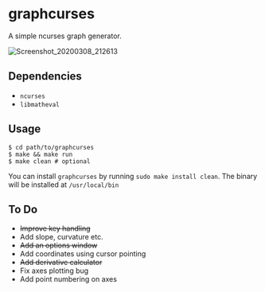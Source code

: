 # graphcurses

A simple ncurses graph generator.

![Screenshot_20200308_212613](https://user-images.githubusercontent.com/54286563/76169715-b3994d80-6183-11ea-97e0-4003239ecfe3.png)

## Dependencies

* `ncurses` 
* `libmatheval`

## Usage

```shell
$ cd path/to/graphcurses
$ make && make run
$ make clean # optional
```

You can install `graphcurses` by running `sudo make install clean`.
The binary will be installed at `/usr/local/bin`

## To Do

* ~~Improve key handling~~
* Add slope, curvature etc.
* ~~Add an options window~~
* Add coordinates using cursor pointing
* ~~Add derivative calculator~~
* Fix axes plotting bug
* Add point numbering on axes
